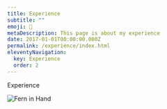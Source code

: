 ```yaml
---
title: Experience
subtitle: ""
emoji: 💼
metaDescription: This page is about my experience
date: 2017-01-01T00:00:00.000Z
permalink: /experience/index.html
eleventyNavigation:
  key: Experience
  order: 2
---
```


Experience

![Fern in Hand](/src/assets/img/fern-forest.jpeg "Fern in Hand")
